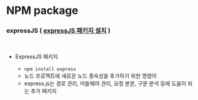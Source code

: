 # NPM package

### expressJS ( [expressJS 패키지 설치](https://www.npmjs.com/package/express) )

<br />

- ExpressJS 패키지

  - `npm install express`
  - 노드 프로젝트에 새로운 노드 종속성을 추가하기 위한 명령어
  - express.js는 경로 관리, 미들웨어 관리, 요청 본문, 구문 분석 등에 도움이 되는 추가 패키지
